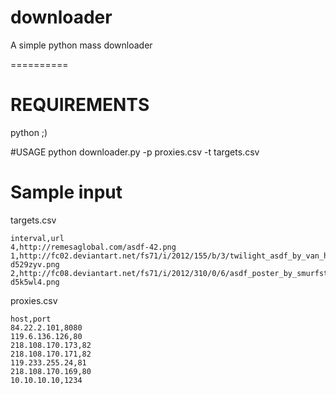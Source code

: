 downloader
==========

A simple python mass downloader

==========


# REQUIREMENTS

python ;)

#USAGE
python downloader.py -p proxies.csv -t targets.csv

# Sample input
targets.csv
```
interval,url
4,http://remesaglobal.com/asdf-42.png
1,http://fc02.deviantart.net/fs71/i/2012/155/b/3/twilight_asdf_by_van_helsa124-d529zyv.png
2,http://fc08.deviantart.net/fs71/i/2012/310/0/6/asdf_poster_by_smurfsteph-d5k5wl4.png
```	

proxies.csv
```
host,port
84.22.2.101,8080
119.6.136.126,80
218.108.170.173,82
218.108.170.171,82
119.233.255.24,81
218.108.170.169,80
10.10.10.10,1234
```
